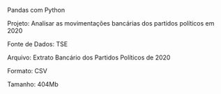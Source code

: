 Pandas com Python

Projeto: Analisar as movimentações bancárias dos partidos políticos em 2020

Fonte de Dados: TSE

Arquivo: Extrato Bancário dos Partidos Políticos de 2020

Formato: CSV

Tamanho: 404Mb

